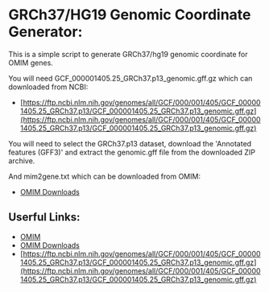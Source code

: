 GRCh37/HG19 Genomic Coordinate Generator:
=========================================

This is a simple script to generate GRCh37/hg19 genomic coordinate for OMIM genes.

You will need GCF_000001405.25_GRCh37.p13_genomic.gff.gz which can downloaded from NCBI:

- [https://ftp.ncbi.nlm.nih.gov/genomes/all/GCF/000/001/405/GCF_000001405.25_GRCh37.p13/GCF_000001405.25_GRCh37.p13_genomic.gff.gz](https://ftp.ncbi.nlm.nih.gov/genomes/all/GCF/000/001/405/GCF_000001405.25_GRCh37.p13/GCF_000001405.25_GRCh37.p13_genomic.gff.gz)

You will need to select the GRCh37.p13 dataset, download the 'Annotated features (GFF3)' and extract the genomic.gff file from the downloaded ZIP archive.

And mim2gene.txt which can be downloaded from OMIM:

- [OMIM Downloads](https://omim.org/downloads)


Userful Links:
--------------

- [OMIM](https://omim.org/)
- [OMIM Downloads](https://omim.org/downloads)
- [https://ftp.ncbi.nlm.nih.gov/genomes/all/GCF/000/001/405/GCF_000001405.25_GRCh37.p13/GCF_000001405.25_GRCh37.p13_genomic.gff.gz](https://ftp.ncbi.nlm.nih.gov/genomes/all/GCF/000/001/405/GCF_000001405.25_GRCh37.p13/GCF_000001405.25_GRCh37.p13_genomic.gff.gz)


